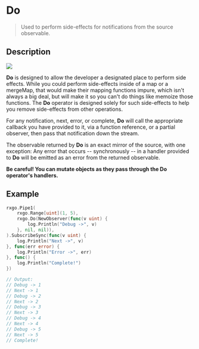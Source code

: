 # Do

> Used to perform side-effects for notifications from the source observable.

## Description

![](https://rxjs.dev/assets/images/marble-diagrams/tap.png)

**Do** is designed to allow the developer a designated place to perform side effects. While you could perform side-effects inside of a map or a mergeMap, that would make their mapping functions impure, which isn't always a big deal, but will make it so you can't do things like memoize those functions. The **Do** operator is designed solely for such side-effects to help you remove side-effects from other operations.

For any notification, next, error, or complete, **Do** will call the appropriate callback you have provided to it, via a function reference, or a partial observer, then pass that notification down the stream.

The observable returned by **Do** is an exact mirror of the source, with one exception: Any error that occurs -- synchronously -- in a handler provided to **Do** will be emitted as an error from the returned observable.

**Be careful! You can mutate objects as they pass through the Do operator's handlers.**

## Example

```go
rxgo.Pipe1(
	rxgo.Range[uint](1, 5),
	rxgo.Do(NewObserver(func(v uint) {
		log.Println("Debug ->", v)
	}, nil, nil)),
).SubscribeSync(func(v uint) {
    log.Println("Next ->", v)
}, func(err error) {
    log.Println("Error ->", err)
}, func() {
    log.Println("Complete!")
})

// Output:
// Debug -> 1
// Next -> 1
// Debug -> 2
// Next -> 2
// Debug -> 3
// Next -> 3
// Debug -> 4
// Next -> 4
// Debug -> 5
// Next -> 5
// Complete!
```
